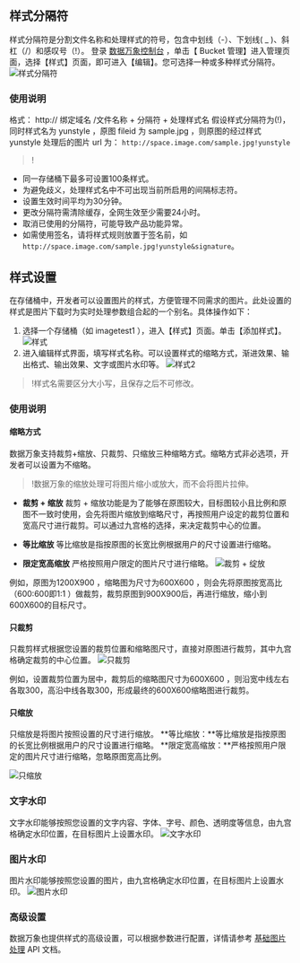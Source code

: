 ## 样式分隔符
样式分隔符是分割文件名称和处理样式的符号，包含中划线（-）、下划线( _ )、斜杠（/）和感叹号（!）。
登录 [数据万象控制台](https://console.cloud.tencent.com/ci) ，单击【 Bucket 管理】进入管理页面，选择【样式】页面，即可进入【编辑】。您可选择一种或多种样式分隔符。
![样式分隔符](https://main.qcloudimg.com/raw/5c607b7841261c761ddedf1ed28e56f9.png)

### 使用说明
格式： http:// 绑定域名 /文件名称 + 分隔符 + 处理样式名
假设样式分隔符为(!)，同时样式名为 yunstyle ，原图 fileid 为 sample.jpg ，则原图的经过样式 yunstyle 处理后的图片 url 为：
`http://space.image.com/sample.jpg!yunstyle`

>!
- 同一存储桶下最多可设置100条样式。
- 为避免歧义，处理样式名中不可出现当前所启用的间隔标志符。
- 设置生效时间平均为30分钟。
- 更改分隔符需清除缓存，全网生效至少需要24小时。
- 取消已使用的分隔符，可能导致产品功能异常。
- 如需使用签名，请将样式规则放置于签名前，如 `http://space.image.com/sample.jpg!yunstyle&signature`。

## 样式设置
在存储桶中，开发者可以设置图片的样式，方便管理不同需求的图片。此处设置的样式是图片下载时为实时处理参数组合起的一个别名。具体操作如下：

1. 选择一个存储桶（如 imagetest1 ），进入【样式】页面。单击【添加样式】。
![样式](https://main.qcloudimg.com/raw/749118d5bf657fb727f94d6c61432721.png)
2. 进入编辑样式界面，填写样式名称。可以设置样式的缩略方式，渐进效果、输出格式、输出效果、文字或图片水印等。
![样式2](https://main.qcloudimg.com/raw/4e1951a61bec4279f4d0c0a725223586.png)

>!样式名需要区分大小写，且保存之后不可修改。


### 使用说明
#### 缩略方式
数据万象支持裁剪+缩放、只裁剪、只缩放三种缩略方式。缩略方式非必选项，开发者可以设置为不缩略。


>!数据万象的缩放处理可将图片缩小或放大，而不会将图片拉伸。

- **裁剪 + 缩放**
裁剪 + 缩放功能是为了能够在原图较大，目标图较小且比例和原图不一致时使用，会先将图片缩放到缩略尺寸，再按照用户设定的裁剪位置和宽高尺寸进行裁剪。可以通过九宫格的选择，来决定裁剪中心的位置。

- **等比缩放**
等比缩放是指按原图的长宽比例根据用户的尺寸设置进行缩略。

- **限定宽高缩放**
严格按照用户限定的图片尺寸进行缩略。
![裁剪 + 绽放](https://main.qcloudimg.com/raw/0e9b659e1c11955e00c69ba7abe5b34e.png)

例如，原图为1200X900 ，缩略图为尺寸为600X600 ，则会先将原图按宽高比（600:600即1:1 ）做裁剪，裁剪原图到900X900后，再进行缩放，缩小到600X600的目标尺寸。

#### 只裁剪
只裁剪样式根据您设置的裁剪位置和缩略图尺寸，直接对原图进行裁剪，其中九宫格确定裁剪的中心位置。
![只裁剪](https://main.qcloudimg.com/raw/fd957aaa4d4c8e34147cddc533a24bc5.png)

例如，设置裁剪位置为居中，裁剪后的缩略图尺寸为600X600  ，则沿宽中线左右各取300，高沿中线各取300，形成最终的600X600缩略图进行裁剪。

#### 只缩放
只缩放是将图片按照设置的尺寸进行缩放。
**等比缩放：**等比缩放是指按原图的长宽比例根据用户的尺寸设置进行缩略。
**限定宽高缩放：**严格按照用户限定的图片尺寸进行缩略，忽略原图宽高比例。

![只缩放](https://main.qcloudimg.com/raw/dabb684a0e0eb35d1a1e6f03f9e7b9c1.png)

### 文字水印
文字水印能够按照您设置的文字内容、字体、字号、颜色、透明度等信息，由九宫格确定水印位置，在目标图片上设置水印。
![文字水印](https://main.qcloudimg.com/raw/4ca38256668ee716271b582c5c526095.png)

### 图片水印
图片水印能够按照您设置的图片，由九宫格确定水印位置，在目标图片上设置水印。
![图片水印](https://main.qcloudimg.com/raw/767136b69920bf54a4d122216a9ec8ff.png)

### 高级设置
数据万象也提供样式的高级设置，可以根据参数进行配置，详情请参考 [基础图片处理](https://cloud.tencent.com/document/product/460/36540) API 文档。
